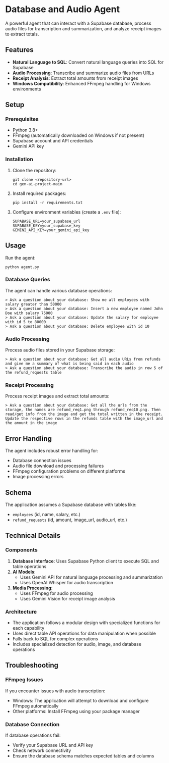 # Database and Audio Agent

A powerful agent that can interact with a Supabase database, process audio files for transcription and summarization, and analyze receipt images to extract totals.

## Features

- **Natural Language to SQL**: Convert natural language queries into SQL for Supabase
- **Audio Processing**: Transcribe and summarize audio files from URLs
- **Receipt Analysis**: Extract total amounts from receipt images
- **Windows Compatibility**: Enhanced FFmpeg handling for Windows environments

## Setup

### Prerequisites

- Python 3.8+
- FFmpeg (automatically downloaded on Windows if not present)
- Supabase account and API credentials
- Gemini API key

### Installation

1. Clone the repository:
   ```
   git clone <repository-url>
   cd gen-ai-project-main
   ```

2. Install required packages:
   ```
   pip install -r requirements.txt
   ```

3. Configure environment variables (create a `.env` file):
   ```
   SUPABASE_URL=your_supabase_url
   SUPABASE_KEY=your_supabase_key
   GEMINI_API_KEY=your_gemini_api_key
   ```

## Usage

Run the agent:
```
python agent.py
```

### Database Queries

The agent can handle various database operations:

```
> Ask a question about your database: Show me all employees with salary greater than 50000
> Ask a question about your database: Insert a new employee named John Doe with salary 75000
> Ask a question about your database: Update the salary for employee with id 5 to 80000
> Ask a question about your database: Delete employee with id 10
```

### Audio Processing

Process audio files stored in your Supabase storage:

```
> Ask a question about your database: Get all audio URLs from refunds and give me a summary of what is being said in each audio
> Ask a question about your database: Transcribe the audio in row 5 of the refund_requests table
```

### Receipt Processing

Process receipt images and extract total amounts:

```
> Ask a question about your database: Get all the urls from the storage, the names are refund_req1.png through refund_req10.png. Then read/get info from the image and get the total written in the receipt. Update the respective rows in the refunds table with the image_url and the amount in the image
```

## Error Handling

The agent includes robust error handling for:
- Database connection issues
- Audio file download and processing failures
- FFmpeg configuration problems on different platforms
- Image processing errors

## Schema

The application assumes a Supabase database with tables like:
- `employees` (id, name, salary, etc.)
- `refund_requests` (id, amount, image_url, audio_url, etc.)

## Technical Details

### Components

1. **Database Interface**: Uses Supabase Python client to execute SQL and table operations
2. **AI Models**:
   - Uses Gemini API for natural language processing and summarization
   - Uses OpenAI Whisper for audio transcription
3. **Media Processing**:
   - Uses FFmpeg for audio processing
   - Uses Gemini Vision for receipt image analysis

### Architecture

- The application follows a modular design with specialized functions for each capability
- Uses direct table API operations for data manipulation when possible
- Falls back to SQL for complex operations
- Includes specialized detection for audio, image, and database operations

## Troubleshooting

### FFmpeg Issues
If you encounter issues with audio transcription:
- Windows: The application will attempt to download and configure FFmpeg automatically
- Other platforms: Install FFmpeg using your package manager

### Database Connection
If database operations fail:
- Verify your Supabase URL and API key
- Check network connectivity
- Ensure the database schema matches expected tables and columns


 
